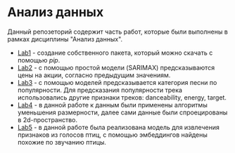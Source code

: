 # Анализ данных

Данный репозеторий содержит часть работ, которые были выполнены в рамках дисциплины "Анализ данных".

* [Lab1](./Lab1) - создание собственного пакета, который можно скачать с помощью *pip*.
* [Lab2](./Lab2) - с помощью простой модели (SARIMAX) предсказываются цены на акции, согласно предыдущим значениям.
* [Lab3](./Lab3) - с помощью моделей предсказывается категория песни по популярности. Для предсказания популярности трека использовались другие признаки треков: danceability, energy, target. 
* [Lab4](./Lab4) - в данной работе к данным были применены алгоритмы уменьшения размерности, далее сами данные были спроецированы в 2d-пространство.
* [Lab5](./Lab5) - в данной работе была реализована модель для извлечения признаков из голосов птиц, с помощью эмбеддингов найдены похожие по звучанию птицы.
